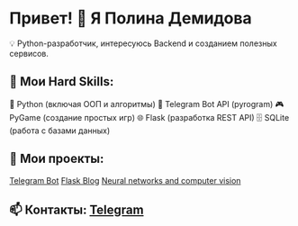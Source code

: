 # Привет! 👋 Я Полина Демидова
💡 Python-разработчик, интересуюсь Backend и созданием полезных сервисов.

## 🔧 Мои Hard Skills:
🐍 Python (включая ООП и алгоритмы)
🤖 Telegram Bot API (pyrogram)
🎮 PyGame (создание простых игр)
🌐 Flask (разработка REST API)
🗄️ SQLite (работа с базами данных)

## 📌 Мои проекты:
[Telegram Bot](https://github.com/polinademidova/Telegram-bot)
[Flask Blog](https://github.com/polinademidova/Flask-Blog)
[Neural networks and computer vision](https://github.com/polinademidova/Neural-networks-and-computer-vision)

## 📫 Контакты: [Telegram](https://t.me/prosto_liptonn)
